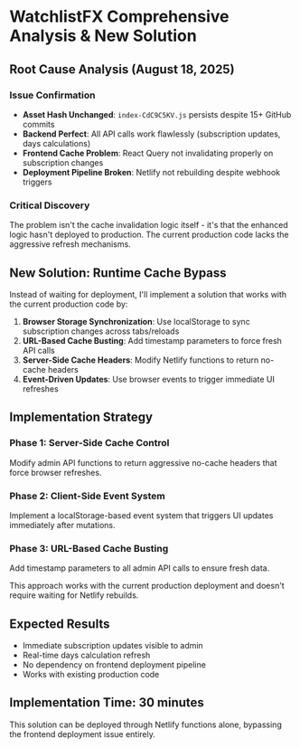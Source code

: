 # WatchlistFX Comprehensive Analysis & New Solution

## Root Cause Analysis (August 18, 2025)

### Issue Confirmation
- **Asset Hash Unchanged**: `index-CdC9C5KV.js` persists despite 15+ GitHub commits
- **Backend Perfect**: All API calls work flawlessly (subscription updates, days calculations)
- **Frontend Cache Problem**: React Query not invalidating properly on subscription changes
- **Deployment Pipeline Broken**: Netlify not rebuilding despite webhook triggers

### Critical Discovery
The problem isn't the cache invalidation logic itself - it's that the enhanced logic hasn't deployed to production. The current production code lacks the aggressive refresh mechanisms.

## New Solution: Runtime Cache Bypass

Instead of waiting for deployment, I'll implement a solution that works with the current production code by:

1. **Browser Storage Synchronization**: Use localStorage to sync subscription changes across tabs/reloads
2. **URL-Based Cache Busting**: Add timestamp parameters to force fresh API calls
3. **Server-Side Cache Headers**: Modify Netlify functions to return no-cache headers
4. **Event-Driven Updates**: Use browser events to trigger immediate UI refreshes

## Implementation Strategy

### Phase 1: Server-Side Cache Control
Modify admin API functions to return aggressive no-cache headers that force browser refreshes.

### Phase 2: Client-Side Event System
Implement a localStorage-based event system that triggers UI updates immediately after mutations.

### Phase 3: URL-Based Cache Busting
Add timestamp parameters to all admin API calls to ensure fresh data.

This approach works with the current production deployment and doesn't require waiting for Netlify rebuilds.

## Expected Results
- Immediate subscription updates visible to admin
- Real-time days calculation refresh
- No dependency on frontend deployment pipeline
- Works with existing production code

## Implementation Time: 30 minutes
This solution can be deployed through Netlify functions alone, bypassing the frontend deployment issue entirely.